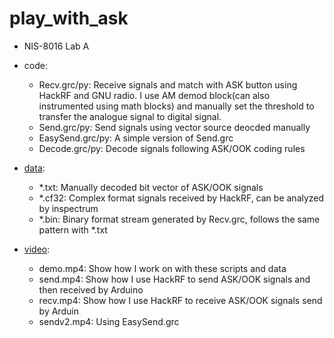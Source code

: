 # play_with_ask

* NIS-8016 Lab A

* code:
    * Recv.grc/py: Receive signals and match with ASK button using HackRF and GNU radio. I use AM demod block(can also instrumented using math blocks) and manually set the threshold to transfer the analogue signal to digital signal. 
    * Send.grc/py: Send signals using vector source deocded manually
    * EasySend.grc/py: A simple version of Send.grc
    * Decode.grc/py: Decode signals following ASK/OOK coding rules

* [data](https://jbox.sjtu.edu.cn/l/610CT9):

    * *.txt: Manually decoded bit vector of ASK/OOK signals
    * *.cf32: Complex format signals received by HackRF, can be analyzed by inspectrum
    * *.bin: Binary format stream generated by Recv.grc, follows the same pattern with *.txt 

* [video](https://jbox.sjtu.edu.cn/l/V10NC2):
    * demo.mp4: Show how I work on with these scripts and data 
    * send.mp4: Show how I use HackRF to send ASK/OOK signals and then received by Arduino
    * recv.mp4: Show how I use HackRF to receive ASK/OOK signals send by Arduin
    * sendv2.mp4: Using EasySend.grc
